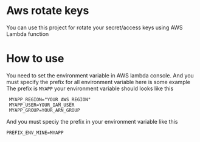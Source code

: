 # Aws rotate keys 
You can use this project for rotate your secret/access keys using AWS Lambda function

# How to use
You need to set the environment variable in AWS lambda console.
And you must specify the prefix for all environment variable here is some example The prefix is `MYAPP`
your environment variable should looks like this

```shell
 MYAPP_REGION="YOUR_AWS_REGION"
 MYAPP_USER=YOUR_IAM_USER
 MYAPP_GROUP=YOUR_ARN_GROUP
```

And you must speciy the prefix in your environment variable like this

```shell
PREFIX_ENV_MINE=MYAPP
```
